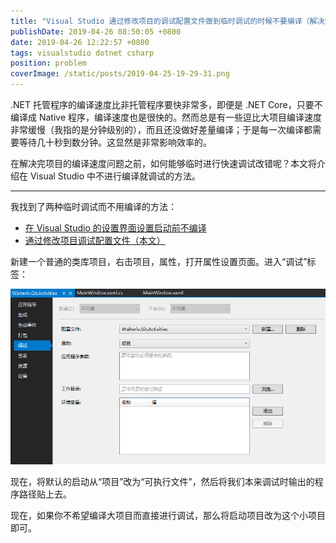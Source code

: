 ```yaml
---
title: "Visual Studio 通过修改项目的调试配置文件做到临时调试的时候不要编译（解决大项目编译缓慢问题）"
publishDate: 2019-04-26 08:50:05 +0800
date: 2019-04-26 12:22:57 +0800
tags: visualstudio dotnet csharp
position: problem
coverImage: /static/posts/2019-04-25-19-29-31.png
---
```


.NET 托管程序的编译速度比非托管程序要快非常多，即便是 .NET Core，只要不编译成 Native 程序，编译速度也是很快的。然而总是有一些逗比大项目编译速度非常缓慢（我指的是分钟级别的），而且还没做好差量编译；于是每一次编译都需要等待几十秒到数分钟。这显然是非常影响效率的。

在解决完项目的编译速度问题之前，如何能够临时进行快速调试改错呢？本文将介绍在 Visual Studio 中不进行编译就调试的方法。

---

我找到了两种临时调试而不用编译的方法：

- [在 Visual Studio 的设置界面设置启动前不编译](/post/debug-without-building-for-visual-studio-project)
- [通过修改项目调试配置文件（本文）](/post/debug-project-without-building-via-launch-settings)

新建一个普通的类库项目，右击项目，属性，打开属性设置页面。进入“调试”标签：

![调试标签](/static/posts/2019-04-25-19-29-31.png)

现在，将默认的启动从“项目”改为“可执行文件”，然后将我们本来调试时输出的程序路径贴上去。

现在，如果你不希望编译大项目而直接进行调试，那么将启动项目改为这个小项目即可。

